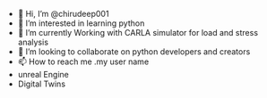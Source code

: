 - 👋 Hi, I’m @chirudeep001
- 👀 I’m interested in learning python
- 🌱 I’m currently Working with CARLA simulator for load and stress analysis
- 💞️ I’m looking to collaborate on python developers and creators  
- 📫 How to reach me .my  user name
- unreal Engine
- Digital Twins
<!---
chirudeep001/chirudeep001 is a ✨ special ✨ repository because its `README.md` (this file) appears on your GitHub profile.
You can click the Preview link to take a look at your changes.
--->
